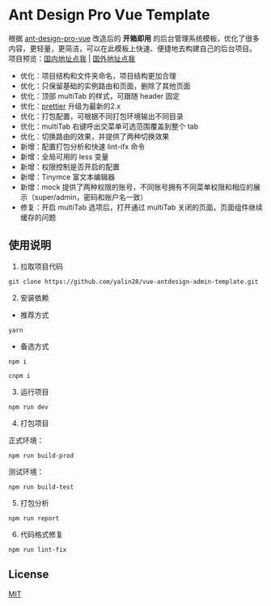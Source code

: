 
# Ant Design Pro Vue Template

根据 [ant-design-pro-vue](https://github.com/sendya/ant-design-pro-vue) 改造后的 **开箱即用** 的后台管理系统模板，优化了很多内容，更轻量，更简洁，可以在此模板上快速、便捷地去构建自己的后台项目。
项目预览：[国内地址点我](https://really28.gitee.io/vue-antdesign-admin-template-pages) | [国外地址点我](https://yalin28.github.io/vue-antdesign-admin-template/) 


* 优化：项目结构和文件夹命名，项目结构更加合理
* 优化：只保留基础的实例路由和页面，删除了其他页面
* 优化：顶部 multiTab 的样式，可跟随 header 固定
* 优化：[prettier](https://prettier.io/) 升级为最新的2.x
* 优化：打包配置，可根据不同打包环境输出不同目录
* 优化：multiTab 右键呼出交菜单可选范围覆盖到整个 tab
* 优化：切换路由的效果，并提供了两种切换效果
* 新增：配置打包分析和快速 lint-ifx 命令
* 新增：全局可用的 less 变量
* 新增：权限控制是否开启的配置
* 新增：Tinymce 富文本编辑器
* 新增：mock 提供了两种权限的账号，不同账号拥有不同菜单权限和相应的展示（super/admin，密码和账户名一致）
* 修复：开启 multiTab 选项后，打开通过 multiTab 关闭的页面，页面组件继续缓存的问题

## 使用说明

1. 拉取项目代码

```
git clone https://github.com/yalin28/vue-antdesign-admin-template.git
```

2. 安装依赖

* 推荐方式

```
yarn 
```
* 备选方式

```
npm i
```

```
cnpm i
```

3. 运行项目
```
npm run dev
```

4. 打包项目

正式环境：
```
npm run build-prod
```

测试环境：
```
npm run build-test
```

5. 打包分析

```
npm run report
```

6. 代码格式修复

```
npm run lint-fix
```



## License

[MIT](http://opensource.org/licenses/MIT)
